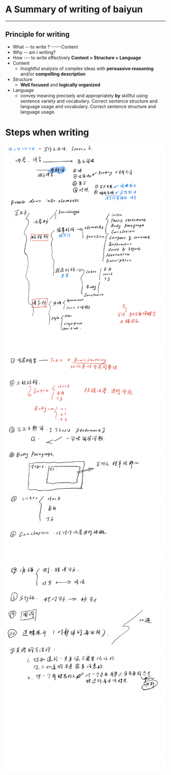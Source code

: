 # A Summary of writing of baiyun
------
## Principle for writing
* What -- to write ? -----Content
* Why -- am i writing?
* How --- to write effectively
**Content > Structure > Language**
* Content 
  * Insightful analysis of complex ideas with **persuasive reasoning** and/or **compelling description**
* Structure
  * **Well focused** and **logically organized**
* Language
  * convey meaning precisely and appropriately **by** skillful using sentence variety and vocabulary. Correct sentence structure and language usage and vocabulary. Correct sentence structure and language usage.

# Steps when writing
![Steps when Writing-1](../pictures/Page7.jpg)
![Steps when Writing-2](../pictures/Page8.jpg)
![Steps when Writing-3](../pictures/Page9.jpg)
